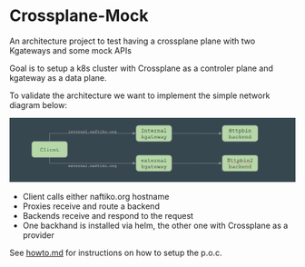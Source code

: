 # Crossplane-Mock
An architecture project to test having a crossplane plane with two Kgateways and some mock APIs

Goal is to setup a k8s cluster with Crossplane as a controler plane and kgateway as a data plane. 

To validate the architecture we want to implement the simple network diagram below:

![image](./network2.png)

- Client calls either naftiko.org hostname
- Proxies receive and route a backend
- Backends receive and respond to the request
- One backhand is installed via helm, the other one with Crossplane as a provider

See [howto.md](howto.md) for instructions on how to setup the p.o.c.
